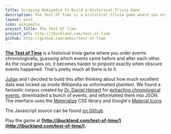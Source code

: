 ```yaml
---
title: Scraping Wikipedia to Build a Historical Trivia Game
description: The Test Of Time is a historical trivia game where you order events chronologically, guessing which events came before and after each other. 
layout: post
icon: wikipedia
project_title: The Test Of Time
project_url: http://jbuckland.com/test-of-time
github: http://github.com/ambuc/test-of-time
---
```


<!-- [<img src="/images/lindenmayer_thumbnail.png">](/lindenmayer) -->

**[The Test of Time](http://jbuckland.com/test-of-time)** is a historical trivia game where you order events chronologically, guessing which events came before and after each other. As the round goes on, it becomes harder to pinpoint exactly when obscure events happened. That's pretty much all there is to it.

[Julian](http://julianrosenblum.com) and I decided to build this after thinking about how much excellent data was locked up inside Wikipedia as unformatted plaintext. We found a fantastic corpus created by [Dr. Daniel Heinert](http://www.gesis.org/das-institut/mitarbeiterverzeichnis) for [extracting chronological events](http://vizgr.org/historical-events/), downloaded a bunch of events, and reformatted them into JSON. The interface uses the [Materialize](http://vizgr.org/historical-events/) CSS library and Google's [Material Icons](www.google.com/design/icons/).

The Javascript source can be found [on Github](https://github.com/ambuc/test-of-time).

Play the game at **[http://jbuckland.com/test-of-time/](http://jbuckland.com/test-of-time/).**
